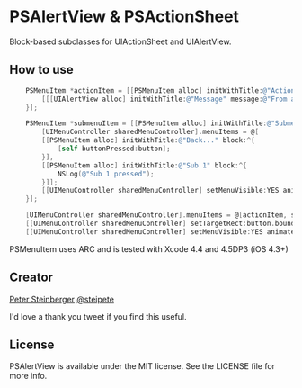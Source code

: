 PSAlertView & PSActionSheet
=============

Block-based subclasses for UIActionSheet and UIAlertView.

## How to use
``` objective-c
    PSMenuItem *actionItem = [[PSMenuItem alloc] initWithTitle:@"Action 1" block:^{
        [[[UIAlertView alloc] initWithTitle:@"Message" message:@"From a block!" delegate:nil cancelButtonTitle:@"OK" otherButtonTitles:nil] show];
    }];

    PSMenuItem *submenuItem = [[PSMenuItem alloc] initWithTitle:@"Submenu..." block:^{
        [UIMenuController sharedMenuController].menuItems = @[
        [[PSMenuItem alloc] initWithTitle:@"Back..." block:^{
            [self buttonPressed:button];
        }],
        [[PSMenuItem alloc] initWithTitle:@"Sub 1" block:^{
            NSLog(@"Sub 1 pressed");
        }]];
        [[UIMenuController sharedMenuController] setMenuVisible:YES animated:YES];
    }];

    [UIMenuController sharedMenuController].menuItems = @[actionItem, submenuItem];
    [[UIMenuController sharedMenuController] setTargetRect:button.bounds inView:button];
    [[UIMenuController sharedMenuController] setMenuVisible:YES animated:YES];
```

PSMenuItem uses ARC and is tested with Xcode 4.4 and 4.5DP3 (iOS 4.3+)

## Creator

[Peter Steinberger](http://github.com/steipete)
[@steipete](https://twitter.com/steipete)

I'd love a thank you tweet if you find this useful.

## License

PSAlertView is available under the MIT license. See the LICENSE file for more info.
